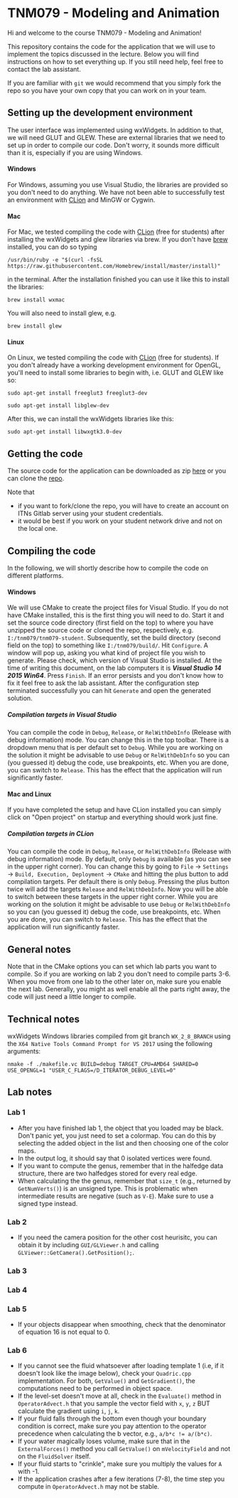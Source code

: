 # TNM079 - Modeling and Animation
Hi and welcome to the course TNM079 - Modeling and Animation!

This repository contains the code for the application that we will use to implement the topics discussed in the lecture. Below you will find instructions on how to set everything up. If you still need help, feel free to contact the lab assistant.

If you are familiar with ```git``` we would recommend that you simply fork the repo so you have your own copy that you can work on in your team.

## Setting up the development environment
The user interface was implemented using wxWidgets. In addition to that, we will need GLUT and GLEW. These are external libraries that we need to set up in order to compile our code. Don't worry, it sounds more difficult than it is, especially if you are using Windows.

#### Windows
For Windows, assuming you use Visual Studio, the libraries are provided so you don't need to do anything. We have not been able to successfully test an environment with [CLion](https://www.jetbrains.com/clion/) and MinGW or Cygwin.

#### Mac
For Mac, we tested compiling the code with [CLion](https://www.jetbrains.com/clion/) (free for students) after installing the wxWidgets and glew libraries via brew. If you don't have [brew](https://brew.sh/) installed, you can do so typing
```
/usr/bin/ruby -e "$(curl -fsSL https://raw.githubusercontent.com/Homebrew/install/master/install)"
```
in the terminal. After the installation finished you can use it like this to install the libraries:
```
brew install wxmac
```
You will also need to install glew, e.g.
```
brew install glew
```
#### Linux
On Linux, we tested compiling the code with [CLion](https://www.jetbrains.com/clion/) (free for students). If you don't already have a working development environment for OpenGL, you'll need to install some libraries to begin with, i.e. GLUT and GLEW like so:
```
sudo apt-get install freeglut3 freeglut3-dev
```
```
sudo apt-get install libglew-dev
```
After this, we can install the wxWidgets libraries like this:
```
sudo apt-get install libwxgtk3.0-dev
```

## Getting the code
The source code for the application can be downloaded as zip [here](https://gitlab.itn.liu.se/TNM079/tnm079-student/repository/master/archive.zip) or you can clone the [repo](https://gitlab.itn.liu.se/TNM079/tnm079-student.git).

Note that
* if you want to fork/clone the repo, you will have to create an account on ITNs Gitlab server using your student credentials.
* it would be best if you work on your student network drive and not on the local one.

## Compiling the code
In the following, we will shortly describe how to compile the code on different platforms.

#### Windows
We will use CMake to create the project files for Visual Studio. If you do not have CMake installed, this is the first thing you will need to do. Start it and set the source code directory (first field on the top) to where you have unzipped the source code or cloned the repo, respectively, e.g. ```I:/tnm079/tnm079-student```. Subsequently, set the build directory (second field on the top) to something like ```I:/tnm079/build/```. Hit ```Configure```. A window will pop up, asking you what kind of project file you wish to generate. Please check, which version of Visual Studio is installed. At the time of writing this document, on the lab computers it is *__Visual Studio 14 2015 Win64__*. Press ```Finish```. If an error persists and you don't know how to fix it feel free to ask the lab assistant. After the configuration step terminated successfully you can hit ```Generate``` and open the generated solution.

##### Compilation targets in Visual Studio
You can compile the code in ```Debug```, ```Release```, or ```RelWithDebInfo``` (Release with debug information) mode. You can change this in the top toolbar. There is a dropdown menu that is per default set to ```Debug```. While you are working on the solution it might be advisable to use ```Debug``` or ```RelWithDebInfo``` so you can (you guessed it) debug the code, use breakpoints, etc. When you are done, you can switch to ```Release```. This has the effect that the application will run significantly faster.

#### Mac and Linux
If you have completed the setup and have CLion installed you can simply click on "Open project" on startup and everything should work just fine.
##### Compilation targets in CLion
You can compile the code in ```Debug```, ```Release```, or ```RelWithDebInfo``` (Release with debug information) mode. By default, only ```Debug``` is available (as you can see in the upper right corner). You can change this by going to ```File``` &rarr; ```Settings``` &rarr; ```Build, Execution, Deployment``` &rarr; ```CMake``` and hitting the plus button to add compilation targets. Per default there is only ```Debug```. Pressing the plus button twice will add the targets ```Release``` and ```RelWithDebInfo```. Now you will be able to switch between these targets in the upper right corner. While you are working on the solution it might be advisable to use ```Debug``` or ```RelWithDebInfo``` so you can (you guessed it) debug the code, use breakpoints, etc. When you are done, you can switch to ```Release```. This has the effect that the application will run significantly faster.

## General notes
Note that in the CMake options you can set which lab parts you want to compile. So if you are working on lab 2 you don't need to compile parts 3-6. When you move from one lab to the other later on, make sure you enable the next lab. Generally, you might as well enable all the parts right away, the code will just need a little longer to compile.

## Technical notes
wxWidgets Windows libraries compiled from git branch ```WX_2_8_BRANCH``` using the ```X64 Native Tools Command Prompt for VS 2017``` using the following arguments:

```nmake -f ./makefile.vc BUILD=debug TARGET_CPU=AMD64 SHARED=0 USE_OPENGL=1 "USER_C_FLAGS=/D_ITERATOR_DEBUG_LEVEL=0"```

## Lab notes
### Lab 1
- After you have finished lab 1, the object that you loaded may be black. Don't panic yet, you just need to set a colormap. You can do this by selecting the added object in the list
and then choosing one of the color maps.
- In the output log, it should say that 0 isolated vertices were found.
- If you want to compute the genus, remember that in the halfedge data structure, there are two halfedges stored for every real edge.
- When calculating the the genus, remember that `size_t` (e.g., returned by `GetNumVerts()`) is an unsigned type. This is problematic when intermediate results are negative (such as `V-E`). Make sure to use a signed type instead.

### Lab 2
- If you need the camera position for the other cost heurisitc, you can obtain it by including `GUI/GLViewer.h` and calling `GLViewer::GetCamera().GetPosition();`.

### Lab 3

### Lab 4

### Lab 5
- If your objects disappear when smoothing, check that the denominator of equation 16 is not equal to 0.

### Lab 6
- If you cannot see the fluid whatsoever after loading template 1 (i.e, if it doesn't look like the image below), check your ```Quadric.cpp``` implementation. For both, ```GetValue()``` and ```GetGradient()```, the computations need to be performed in object space.
- If the level-set doesn't move at all, check in the ```Evaluate()``` method in ```OperatorAdvect.h``` that you sample the vector field with ```x```, ```y```, ```z``` BUT calculate the gradient using ```i```, ```j```, ```k```.
- If your fluid falls through the bottom even though your boundary condition is correct, make sure you pay attention to the operator precedence when calculating the b vector, e.g., ```a/b*c != a/(b*c)```.
- If your water magically loses volume, make sure that in the ```ExternalForces()``` method you call ```GetValue()``` on ```mVelocityField``` and not on the ```FluidSolver``` itself.
- If your fluid starts to "crinkle", make sure you multiply the values for `A` with -1.
- If the application crashes after a few iterations (7-8), the time step you compute in `OperatorAdvect.h` may not be stable.
